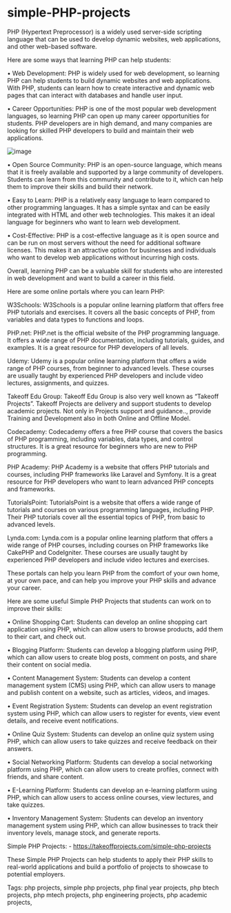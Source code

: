 # simple-PHP-projects
PHP (Hypertext Preprocessor) is a widely used server-side scripting language that can be used to develop dynamic websites, web applications, and other web-based software. 

Here are some ways that learning PHP can help students:

•	Web Development: PHP is widely used for web development, so learning PHP can help students to build dynamic websites and web applications. With PHP, students can learn how to create interactive and dynamic web pages that can interact with databases and handle user input.

•	Career Opportunities: PHP is one of the most popular web development languages, so learning PHP can open up many career opportunities for students. PHP developers are in high demand, and many companies are looking for skilled PHP developers to build and maintain their web applications.

![image](https://user-images.githubusercontent.com/122364815/226105005-627303f8-ea67-47c1-88ef-1c54a6945f16.png)

•	Open Source Community: PHP is an open-source language, which means that it is freely available and supported by a large community of developers. Students can learn from this community and contribute to it, which can help them to improve their skills and build their network.

•	Easy to Learn: PHP is a relatively easy language to learn compared to other programming languages. It has a simple syntax and can be easily integrated with HTML and other web technologies. This makes it an ideal language for beginners who want to learn web development.

•	Cost-Effective: PHP is a cost-effective language as it is open source and can be run on most servers without the need for additional software licenses. This makes it an attractive option for businesses and individuals who want to develop web applications without incurring high costs.

Overall, learning PHP can be a valuable skill for students who are interested in web development and want to build a career in this field.

Here are some online portals where you can learn PHP:

W3Schools: W3Schools is a popular online learning platform that offers free PHP tutorials and exercises. It covers all the basic concepts of PHP, from variables and data types to functions and loops.

PHP.net: PHP.net is the official website of the PHP programming language. It offers a wide range of PHP documentation, including tutorials, guides, and examples. It is a great resource for PHP developers of all levels.

Udemy: Udemy is a popular online learning platform that offers a wide range of PHP courses, from beginner to advanced levels. These courses are usually taught by experienced PHP developers and include video lectures, assignments, and quizzes.

Takeoff Edu Group: Takeoff Edu Group is also very well known as “Takeoff Projects”. Takeoff Projects are delivery and support students to develop academic projects. Not only in Projects support and guidance.., provide Training and Development also in both Online and Offline Model.

Codecademy: Codecademy offers a free PHP course that covers the basics of PHP programming, including variables, data types, and control structures. It is a great resource for beginners who are new to PHP programming.

PHP Academy: PHP Academy is a website that offers PHP tutorials and courses, including PHP frameworks like Laravel and Symfony. It is a great resource for PHP developers who want to learn advanced PHP concepts and frameworks.

TutorialsPoint: TutorialsPoint is a website that offers a wide range of tutorials and courses on various programming languages, including PHP. Their PHP tutorials cover all the essential topics of PHP, from basic to advanced levels.

Lynda.com: Lynda.com is a popular online learning platform that offers a wide range of PHP courses, including courses on PHP frameworks like CakePHP and CodeIgniter. These courses are usually taught by experienced PHP developers and include video lectures and exercises.

These portals can help you learn PHP from the comfort of your own home, at your own pace, and can help you improve your PHP skills and advance your career.

Here are some useful Simple PHP Projects that students can work on to improve their skills:

•	Online Shopping Cart: Students can develop an online shopping cart application using PHP, which can allow users to browse products, add them to their cart, and check out.

•	Blogging Platform: Students can develop a blogging platform using PHP, which can allow users to create blog posts, comment on posts, and share their content on social media.

•	Content Management System: Students can develop a content management system (CMS) using PHP, which can allow users to manage and publish content on a website, such as articles, videos, and images.

•	Event Registration System: Students can develop an event registration system using PHP, which can allow users to register for events, view event details, and receive event notifications.

•	Online Quiz System: Students can develop an online quiz system using PHP, which can allow users to take quizzes and receive feedback on their answers.

•	Social Networking Platform: Students can develop a social networking platform using PHP, which can allow users to create profiles, connect with friends, and share content.

•	E-Learning Platform: Students can develop an e-learning platform using PHP, which can allow users to access online courses, view lectures, and take quizzes.

•	Inventory Management System: Students can develop an inventory management system using PHP, which can allow businesses to track their inventory levels, manage stock, and generate reports.

Simple PHP Projects: - https://takeoffprojects.com/simple-php-projects

These Simple PHP Projects can help students to apply their PHP skills to real-world applications and build a portfolio of projects to showcase to potential employers.

Tags: php projects, simple php projects, php final year projects, php btech projects, php mtech projects, php engineering projects, php academic projects,
